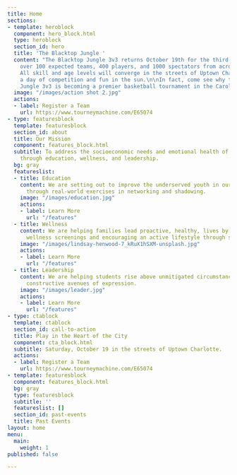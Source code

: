 ```yaml
---
title: Home
sections:
- template: heroblock
  component: hero_block.html
  type: heroblock
  section_id: hero
  title: 'The Blacktop Jungle '
  content: "The Blacktop Jungle 3v3 returns October 19th for the third year, with
    over 100 expected teams, 400 players, and 1000 spectators from across the region.
    All skill and age levels will converge in the streets of Uptown Charlotte for
    a day of competition and fun in the sun.\n\nIn fact, come see why the Blacktop
    Jungle 3v3 is becoming a premier basketball tournament in the Carolinas. "
  image: "/images/action shot 2.jpg"
  actions:
  - label: Register a Team
    url: https://www.tourneymachine.com/E65074
- type: featuresblock
  template: featuresblock
  section_id: about
  title: Our Mission
  component: features_block.html
  subtitle: To address the socioeconomic needs and emotional health of our communities
    through education, wellness, and leadership.
  bg: gray
  featureslist:
  - title: Education
    content: We are setting out to improve the underserved youth in our communities
      through real-world exercises in networking and shadowing.
    image: "/images/education.jpg"
    actions:
    - label: Learn More
      url: "/features"
  - title: Wellness
    content: We are helping families lead proactive, healthy, lives by providing free
      wellness screenings and encouraging an active lifestyle through sports.
    image: "/images/lindsay-henwood-7_kRuX1hSXM-unsplash.jpg"
    actions:
    - label: Learn More
      url: "/features"
  - title: Leadership
    content: We are helping students rise above unmitigated circumstances through
      constructive avenues of expression.
    image: "/images/leader.jpg"
    actions:
    - label: Learn More
      url: "/features"
- type: ctablock
  template: ctablock
  section_id: call-to-action
  title: Play in the Heart of the City
  component: cta_block.html
  subtitle: Saturday, October 19 in the streets of Uptown Charlotte.
  actions:
  - label: Register a Team
    url: https://www.tourneymachine.com/E65074
- template: featuresblock
  component: features_block.html
  bg: gray
  type: featuresblock
  subtitle: ''
  featureslist: []
  section_id: past-events
  title: Past Events
layout: home
menu:
  main:
    weight: 1
published: false

---
```

